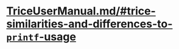 # [TriceUserManual.md/#trice-similarities-and-differences-to-`printf`-usage](./TriceUserManual.md/#trice-similarities-and-differences-to-printf-usage)